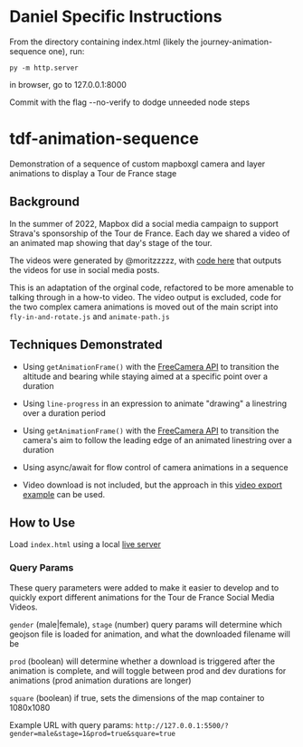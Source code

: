 # Daniel Specific Instructions

From the directory containing index.html (likely the journey-animation-sequence one), run:

`py -m http.server`

in browser, go to 127.0.0.1:8000

Commit with the flag --no-verify to dodge unneeded node steps

# tdf-animation-sequence

Demonstration of a sequence of custom mapboxgl camera and layer animations to display a Tour de France stage

## Background

In the summer of 2022, Mapbox did a social media campaign to support Strava's sponsorship of the Tour de France.  Each day we shared a video of an animated map showing that day's stage of the tour.

The videos were generated by @moritzzzzz, with [code here](https://github.com/mapbox/emea-sales-pod/tree/main/stravaTourDeFrance) that outputs the videos for use in social media posts.

This is an adaptation of the orginal code, refactored to be more amenable to talking through in a how-to video.  The video output is excluded, code for the two complex camera animations is moved out of the main script into `fly-in-and-rotate.js` and `animate-path.js`

## Techniques Demonstrated

- Using `getAnimationFrame()` with the [FreeCamera API](https://docs.mapbox.com/mapbox-gl-js/api/properties/#freecameraoptions) to transition the altitude and bearing while staying aimed at a specific point over a duration

- Using `line-progress` in an expression to animate "drawing" a linestring over a duration period

- Using `getAnimationFrame()` with the [FreeCamera API](https://docs.mapbox.com/mapbox-gl-js/api/properties/#freecameraoptions) to transition the camera's aim to follow the leading edge of an animated linestring over a duration

- Using async/await for flow control of camera animations in a sequence

- Video download is not included, but the approach in this [video export example](https://github.com/mapbox/mapbox-gl-js/blob/main/debug/video-export.html) can be used.

## How to Use

Load `index.html` using a local [live server](https://marketplace.visualstudio.com/items?itemName=ritwickdey.LiveServer)

### Query Params
These query parameters were added to make it easier to develop and to quickly export different animations for the Tour de France Social Media Videos.

`gender` (male|female), `stage` (number) query params will determine which geojson file is loaded for animation, and what the downloaded filename will be

`prod` (boolean) will determine whether a download is triggered after the animation is complete, and will toggle between prod and dev durations for animations (prod animation durations are longer)

`square` (boolean) if true, sets the dimensions of the map container to 1080x1080

Example URL with query params: `http://127.0.0.1:5500/?gender=male&stage=1&prod=true&square=true`